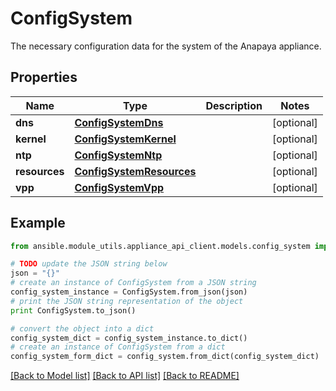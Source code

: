 # ConfigSystem

The necessary configuration data for the system of the Anapaya appliance.

## Properties

Name | Type | Description | Notes
------------ | ------------- | ------------- | -------------
**dns** | [**ConfigSystemDns**](ConfigSystemDns.md) |  | [optional] 
**kernel** | [**ConfigSystemKernel**](ConfigSystemKernel.md) |  | [optional] 
**ntp** | [**ConfigSystemNtp**](ConfigSystemNtp.md) |  | [optional] 
**resources** | [**ConfigSystemResources**](ConfigSystemResources.md) |  | [optional] 
**vpp** | [**ConfigSystemVpp**](ConfigSystemVpp.md) |  | [optional] 

## Example

```python
from ansible.module_utils.appliance_api_client.models.config_system import ConfigSystem

# TODO update the JSON string below
json = "{}"
# create an instance of ConfigSystem from a JSON string
config_system_instance = ConfigSystem.from_json(json)
# print the JSON string representation of the object
print ConfigSystem.to_json()

# convert the object into a dict
config_system_dict = config_system_instance.to_dict()
# create an instance of ConfigSystem from a dict
config_system_form_dict = config_system.from_dict(config_system_dict)
```
[[Back to Model list]](../README.md#documentation-for-models) [[Back to API list]](../README.md#documentation-for-api-endpoints) [[Back to README]](../README.md)


